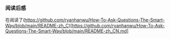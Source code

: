 ### 阅读后感
在阅读了(https://github.com/ryanhanwu/How-To-Ask-Questions-The-Smart-Way/blob/main/README-zh_C)[https://github.com/ryanhanwu/How-To-Ask-Questions-The-Smart-Way/blob/main/README-zh_CN.md]